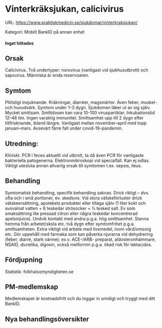 # Vinterkräksjukan, calicivirus

URL: https://www.praktiskmedicin.se/sjukdomar/vinterkraksjukan/



Kategori: Mobilt BankID på annan enhet

#### Inget hittades

## Orsak

Calicivirus. Två undertyper: norovirus (vanligast vid sjukhusutbrott) och sapovirus. Människa är enda reservoaren.

## Symtom

Plötsligt insjuknande. Kräkningar, diarréer, magsmärtor. Även feber, muskel- och huvudvärk. Symtom under 1–3 dygn. Sjukdomen läker ut av sig själv.
Mycket smittsam. Smittdosen kan vara 10-100 viruspartiklar. Inkubationstid 12–48 tim. Ingen varaktig immunitet. Smittsamhet upp till 2 dygn efter tillfrisknande, ibland längre.
Vanligast mellan november–april med topp januari–mars. Avsevärt färre fall under covid-19-pandemin.

## Utredning:

Kliniskt. PCR i feces aktuellt vid utbrott, ta då även PCR för vanligaste bakteriella patogenerna. Elektronmikroskopi vid specialfall. Kan ej odlas. Viktigt utesluta annan allvarlig orsak till symtomen t.ex. sepsis, ileus.

## Behandling

Symtomatisk behandling, specifik behandling saknas. Drick rikligt – dvs. ofta och i små portioner, ev. skedsvis. Vid stora vätskeförluster drick vätskeersättning, apotekets produkter eller tillaga själv (1 liter kokt och avsvalnat vatten + 6 teskedar strösocker + ½ tesked salt. Ev som smaksättning lite pressad citron eller några teskedar koncentrerad apelsinjuice).
Undvik kontakt med andra p.g.a. hög smittsamhet. Stanna hemma från arbetet/skola etc. två dygn efter symtomfrihet p.g.a. smittsamheten. Extra viktigt vid arbete med livsmedel, inom vård/omsorg etc.
Gör uppehåll med farmaka som kan påverka njurarna vid dehydrering (feber, diarré, stark värme); ex.v. ACE-/ARB- preparat, aldosteronhämmare, NSAID, diuretika, digoxin, också metformin p.g.a. ökad risk för laktacidos.

## Fördjupning

Statistik: folkhalsomyndigheten.se

## PM-medlemskap

Medlemskapet är kostnadsfritt och du loggar in smidigt och tryggt med ditt BankID.

## Nya behandlingsöversikter


